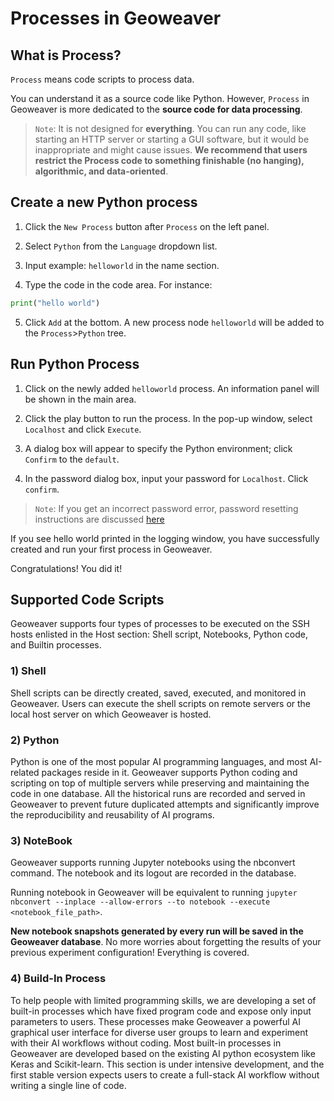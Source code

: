 
# Processes in Geoweaver

## What is Process?

`Process` means code scripts to process data. 

You can understand it as a source code like Python. However, `Process` in Geoweaver is more dedicated to the **source code for data processing**. 

> `Note`: It is not designed for **everything**. You can run any code, like starting an HTTP server or starting a GUI software, but it would be inappropriate and might cause issues. **We recommend that users restrict the Process code to something finishable (no hanging), algorithmic, and data-oriented**. 

## Create a new Python process

1. Click the `New Process` button after `Process` on the left panel.

2. Select `Python` from the `Language` dropdown list.

3. Input example: `helloworld` in the name section.

4. Type the code in the code area. 
For instance:

```Python
print("hello world")
```

5. Click `Add` at the bottom. A new process node `helloworld` will be added to the `Process`>`Python` tree.


## Run Python Process

1. Click on the newly added `helloworld` process. An information panel will be shown in the main area.

2. Click the play button to run the process. In the pop-up window, select `Localhost` and click `Execute`. 

3. A dialog box will appear to specify the Python environment; click `Confirm` to the `default`. 

4. In the password dialog box, input your password for `Localhost`. Click `confirm`.

> `Note`: If you get an incorrect password error, password resetting instructions are discussed [here](install.md)

If you see hello world printed in the logging window, you have successfully created and run your first process in Geoweaver. 

Congratulations! You did it!

## Supported Code Scripts

Geoweaver supports four types of processes to be executed on the SSH hosts enlisted in the Host section: Shell script, Notebooks, Python code, and Builtin processes.

### 1) Shell

Shell scripts can be directly created, saved, executed, and monitored in Geoweaver. Users can execute the shell scripts on remote servers or the local host server on which Geoweaver is hosted.

### 2) Python

Python is one of the most popular AI programming languages, and most AI-related packages reside in it. Geoweaver supports Python coding and scripting on top of multiple servers while preserving and maintaining the code in one database. All the historical runs are recorded and served in Geoweaver to prevent future duplicated attempts and significantly improve the reproducibility and reusability of AI programs.

### 3) NoteBook

Geoweaver supports running Jupyter notebooks using the nbconvert command. The notebook and its logout are recorded in the database.

Running notebook in Geoweaver will be equivalent to running `jupyter nbconvert --inplace --allow-errors --to notebook --execute <notebook_file_path>`.

**New notebook snapshots generated by every run will be saved in the Geoweaver database**. No more worries about forgetting the results of your previous experiment configuration! Everything is covered.

### 4) Build-In Process

To help people with limited programming skills, we are developing a set of built-in processes which have fixed program code and expose only input parameters to users. These processes make Geoweaver a powerful AI graphical user interface for diverse user groups to learn and experiment with their AI workflows without coding. Most built-in processes in Geoweaver are developed based on the existing AI python ecosystem like Keras and Scikit-learn. This section is under intensive development, and the first stable version expects users to create a full-stack AI workflow without writing a single line of code.


